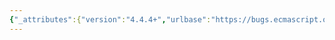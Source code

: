 ```yaml
---
{"_attributes":{"version":"4.4.4+","urlbase":"https://bugs.ecmascript.org/","maintainer":"dherman@mozilla.com"},"bug":{"bug_id":3947,"creation_ts":"2015-02-15 07:46:00 -0800","short_desc":"15.2.1.16.3: wrong style of preamble for a concrete method","delta_ts":"2015-02-19 19:11:05 -0800","product":"Draft for 6th Edition","component":"editorial issue","version":"Rev 33: February 12, 2015 Draft","rep_platform":"All","op_sys":"All","bug_status":"RESOLVED","resolution":"FIXED","priority":"Normal","bug_severity":"minor","everconfirmed":true,"reporter":{"uid":"jmdyck","name":"Michael Dyck"},"assigned_to":{"uid":"allen","name":"Allen Wirfs-Brock"},"long_desc":[{"commentid":12726,"comment_count":0,"who":{"uid":"jmdyck","name":"Michael Dyck"},"bug_when":"2015-02-15 07:46:18 -0800","thetext":"In 15.2.1.16.3 \"ResolveExport(...) Concrete Method\",\nthe preamble says:\n    The abstract operation ResolveExport ...\n\nChange to \"The concrete method ResolveExport of a Source Text Module Record\""},{"commentid":12729,"comment_count":1,"who":{"uid":"allen","name":"Allen Wirfs-Brock"},"bug_when":"2015-02-15 09:39:58 -0800","thetext":"fixed in rev34 editor's draft"},{"commentid":13122,"comment_count":2,"who":{"uid":"allen","name":"Allen Wirfs-Brock"},"bug_when":"2015-02-19 19:11:05 -0800","thetext":"fixed in rev34"}]}}
---
```

